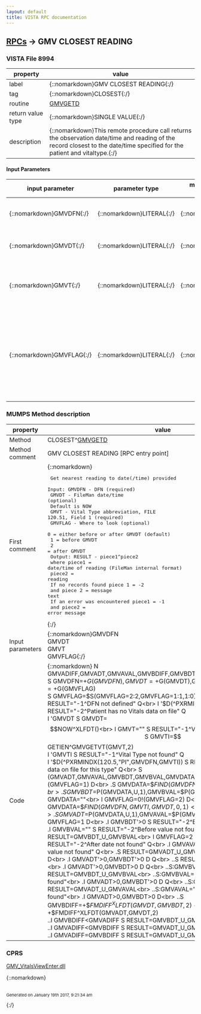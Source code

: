 ```yaml
---
layout: default
title: VISTA RPC documentation
---
```




## [RPCs](TableOfContent.md) &#8594; GMV CLOSEST READING 



### VISTA File 8994 


 property | value 
--- | --- 
 label | {::nomarkdown}GMV CLOSEST READING{:/}
 tag | {::nomarkdown}CLOSEST{:/}
 routine | [GMVGETD](http://code.osehra.org/dox/Routine_GMVGETD_source.html)
 return value type | {::nomarkdown}SINGLE VALUE{:/}
 description | {::nomarkdown}This remote procedure call returns the observation date/time and reading of the record closest to the date/time specified for the patient and vitaltype.{:/}

#### Input Parameters

| input parameter | parameter type | maximum data length | required | description | 
| --- | --- | --- | --- | --- | 
| {::nomarkdown}GMVDFN{:/} | {::nomarkdown}LITERAL{:/} | {::nomarkdown}12{:/} | {::nomarkdown}true{:/} | {::nomarkdown}A pointer to the Patient (#2) file (i.e., DFN).{:/} | 
| {::nomarkdown}GMVDT{:/} | {::nomarkdown}LITERAL{:/} | {::nomarkdown}14{:/} | {::nomarkdown}true{:/} | {::nomarkdown}The date/time to search from. The default is NOW.{:/} | 
| {::nomarkdown}GMVT{:/} | {::nomarkdown}LITERAL{:/} | {::nomarkdown}5{:/} | {::nomarkdown}true{:/} | {::nomarkdown}The vital type abbreviation as it appears in FILE 120.51, Field 1 (e.g., WT).{:/} | 
| {::nomarkdown}GMVFLAG{:/} | {::nomarkdown}LITERAL{:/} | {::nomarkdown}1{:/} | {::nomarkdown}true{:/} | {::nomarkdown}A flag to indicate if the search should look before or after the date/timespecified in the GMVDT value where 1 indicates before, 2 indicates afterand 0 indicates either direction.{:/} | 


### MUMPS Method description

 property | value 
 --- | --- 
 Method | CLOSEST^[GMVGETD](http://code.osehra.org/dox/Routine_GMVGETD_source.html)
 Method comment | GMV CLOSEST READING [RPC entry point]
 First comment | {::nomarkdown}<pre> Get nearest reading to date(/time) provided<br/>  Input:  GMVDFN - DFN (required)<br/>           GMVDT - FileMan date/time (optional)<br/>                   Default is NOW<br/>            GMVT - Vital Type abbreviation, FILE 120.51, Field 1 (required)<br/>         GMVFLAG - Where to look (optional)<br/>                   0 = either before or after GMVDT  (default)<br/>                   1 = before GMVDT<br/>                   2 = after GMVDT<br/> Output: RESULT - piece1^piece2<br/>          where piece1 = date/time of reading (FileMan internal format)<br/>                piece2 = reading<br/> If no records found piece 1 = -2<br/>                 and piece 2 = message text                     <br/> If an error was encountered piece1 = -1<br/>                         and piece2 = error message<br/></pre>{:/}
 Input parameters | {::nomarkdown}GMVDFN<br>GMVDT<br>GMVT<br>GMVFLAG{:/}
 Code | {::nomarkdown}  N GMVADIFF,GMVADT,GMVAVAL,GMVBDIFF,GMVBDT,GMVBVAL,GMVDATA,GMVTI<br> S GMVDFN=+$G(GMVDFN),GMVDT=+$G(GMVDT),GMVT=$G(GMVT),GMVFLAG=+$G(GMVFLAG)<br> S GMVFLAG=$S(GMVFLAG=2:2,GMVFLAG=1:1,1:0)<br> I 'GMVDFN S RESULT="-1^DFN not defined" Q<br> I '$D(^PXRMINDX(120.5,"PI",GMVDFN)) S RESULT="-2^Patient has no Vitals data on file" Q<br> I 'GMVDT S GMVDT=$$NOW^XLFDT()<br> I GMVT="" S RESULT="-1^Vital Type not defined" Q<br> S GMVTI=$$GETIEN^GMVGETVT(GMVT,2)<br> I 'GMVTI S RESULT="-1^Vital Type not found" Q<br> I '$D(^PXRMINDX(120.5,"PI",GMVDFN,GMVTI)) S RESULT="-2^Patient has no data on file for this type" Q<br> S (GMVADT,GMVAVAL,GMVBDT,GMVBVAL,GMVDATA)=""<br> I GMVFLAG=0!(GMVFLAG=1) D<br> .S GMVDATA=$$FIND(GMVDFN,GMVTI,GMVDT,0,-1)<br> .S GMVBDT=$P(GMVDATA,U,1),GMVBVAL=$P(GMVDATA,U,2)<br> S GMVDATA=""<br> I GMVFLAG=0!(GMVFLAG=2) D<br> .S GMVDATA=$$FIND(GMVDFN,GMVTI,GMVDT,0,1)<br> .S GMVADT=$P(GMVDATA,U,1),GMVAVAL=$P(GMVDATA,U,2)<br> I GMVFLAG=1 D<br> .I GMVBDT'>0 S RESULT="-2^Before date not found" Q<br> .I GMVBVAL="" S RESULT="-2^Before value not found" Q<br> .S RESULT=GMVBDT_U_GMVBVAL<br> I GMVFLAG=2 D<br> .I GMVADT'>0 S RESULT="-2^After date not found" Q<br> .I GMVAVAL="" S RESULT="-2^After value not found" Q<br> .S RESULT=GMVADT_U_GMVAVAL<br> I GMVFLAG=0 D<br> .I GMVADT'>0,GMVBDT'>0 D  Q<br> ..S RESULT="-2^No records found"<br> .I GMVADT'>0,GMVBDT>0 D  Q<br> ..S:GMVBVAL]"" RESULT=GMVBDT_U_GMVBVAL<br> ..S:GMVBVAL="" RESULT="-2^No records found"<br> .I GMVADT>0,GMVBDT'>0 D  Q<br> ..S:GMVAVAL]"" RESULT=GMVADT_U_GMVAVAL<br> ..S:GMVAVAL="" RESULT="-2^No records found"<br> .I GMVADT>0,GMVBDT>0 D<br> ..S GMVBDIFF=+$$FMDIFF^XLFDT(GMVDT,GMVBDT,2)<br> ..S GMVADIFF=+$$FMDIFF^XLFDT(GMVADT,GMVDT,2)<br> ..I GMVBDIFF<GMVADIFF S RESULT=GMVBDT_U_GMVBVAL<br> ..I GMVADIFF<GMVBDIFF S RESULT=GMVADT_U_GMVAVAL<br> ..I GMVADIFF=GMVBDIFF S RESULT=GMVADT_U_GMVAVAL{:/}


### CPRS

[GMV_VitalsViewEnter.dll]()

{::nomarkdown} <br/><br/><p style="font-size: 11px">Generated on January 19th 2017, 9:21:34 am</p>{:/}